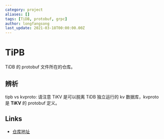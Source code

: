 ```yaml
---
category: project
aliases: []
tags: [TiDB, protobuf, grpc]
author: longfangsong
last_update: 2021-03-18T00:00:00.00Z
---
```

# TiPB

TiDB 的 protobuf 文件所在的仓库。

## 辨析

tipb vs kvproto: 请注意 TiKV 是可以脱离 TiDB 独立运行的 kv 数据库，kvproto 是 **TiKV**  的 protobuf 定义。

## Links
- [仓库地址](https://github.com/pingcap/tipb)
